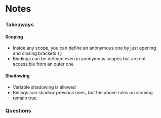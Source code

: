 # Notes

### Takeaways
#### Scoping
- Inside any scope, you can define an anonymous one by just opening and closing brackets `{}`
- Bindings can be defined even in anonymous scopes but are not accessible from an outer one

#### Shadowing
- Variable shadowing is allowed
- Bidings can shadow previous ones, but the above rules on scoping remain true

### Questions

